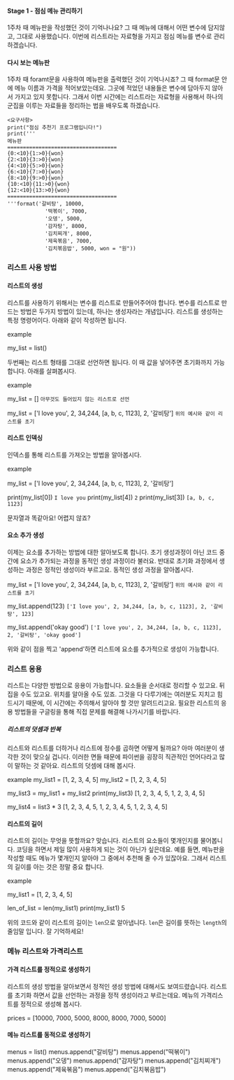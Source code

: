 #### Stage 1 - 점심 메뉴 관리하기

1주차 때 메뉴판을 작성했던 것이 기억나나요? 그 때 메뉴에 대해서 어떤 변수에 담지않고, 그대로
사용했습니다. 이번에 리스트라는 자료형을 가지고 점심 메뉴를 변수로 관리하겠습니다.

#### 다시 보는 메뉴판

1주차 때 foramt문을 사용하여 메뉴판을 출력했던 것이 기억나시죠? 그 때 format문 안에 메뉴
이름과 가격을 적어보았는데요. 그곳에 적었던 내용들은 변수에 담아두지 않아서 가지고 있지 못합니다.
그래서 이번 시간에는 리스트라는 자료형을 사용해서 하나의 군집을 이루는 자료들을 정리하는 법을
배우도록 하겠습니다.

```
<요구사항>
print("점심 추천기 프로그램입니다!")
print('''
메뉴판
===================================
{0:<10}{1:>0}{won}
{2:<10}{3:>0}{won}
{4:<10}{5:>0}{won}
{6:<10}{7:>0}{won}
{8:<10}{9:>0}{won}
{10:<10}{11:>0}{won}
{12:<10}{13:>0}{won}
===================================
'''format('갈비탕', 10000,
            '떡볶이', 7000,
            '오뎅', 5000,
            '감자탕', 8000,
            '김치찌개', 8000,
            '제육볶음', 7000,
            '김치볶음밥', 5000, won = "원"))
```

### 리스트 사용 방법

#### 리스트의 생성

리스트를 사용하기 위해서는 변수를 리스트로 만들어주어야 합니다. 변수를 리스트로 만드는 방법은
두가지 방법이 있는데, 하나는 생성자라는 개념입니다. 리스트를 생성하는 특정 명령어이다.
아래와 같이 작성하면 됩니다.

example

my_list = list()

두번째는 리스트 형태를 그대로 선언하면 됩니다. 이 때 값을 넣어주면 초기화까지 가능합니다.
아래를 살펴봅시다.

example

my_list = []
`아무것도 들어있지 않는 리스트로 선언`

my_list = ['I love you', 2, 34,244, [a, b, c, 1123], 2, '갈비탕']
`위의 예시와 같이 리스트를 초기`

#### 리스트 인덱싱

인덱스를 통해 리스트를 가져오는 방법을 알아봅시다.

example

my_list = ['I love you', 2, 34,244, [a, b, c, 1123], 2, '갈비탕']

print(my_list[0])
`I love you`
print(my_list[4])
`2`
print(my_list[3])
`[a, b, c, 1123]`

문자열과 똑같아요! 어렵지 않죠?

#### 요소 추가 생성

이제는 요소를 추가하는 방법에 대한 알아보도록 합니다. 초기 생성과정이 아닌 코드 중간에
요소가 추가되는 과정을 동적인 생성 과정이라 불러요. 반대로 초기화 과정에서 생성하는 과정은
정적인 생성이라 부르고요. 동적인 생성 과정을 알아봅시다.

my_list = ['I love you', 2, 34,244, [a, b, c, 1123], 2, '갈비탕']
`위의 예시와 같이 리스트를 초기`

my_list.append(123)
`['I love you', 2, 34,244, [a, b, c, 1123], 2, '갈비탕', 123]`

my_list.append('okay good')
`['I love you', 2, 34,244, [a, b, c, 1123], 2, '갈비탕', 'okay good']`

위와 같이 점을 찍고 'append'하면 리스트에 요소를 추가적으로 생성이 가능합니다.

### 리스트 응용

리스트는 다양한 방법으로 응용이 가능합니다. 요소들을 순서대로 정리할 수 있고요.
뒤집을 수도 있고요. 위치를 알아올 수도 있죠. 그것을 다 다루기에는 여러분도 지치고
힘드시기 때문에, 이 시간에는 주의해서 알아야 할 것만 알려드리고요. 필요한 리스트의
응용 방법들을 구글링을 통해 직접 문제를 해결해 나가시기를 바랍니다.

##### 리스트의 덧셈과 반복

리스트와 리스트를 더하거나 리스트에 정수를 곱하면 어떻게 될까요? 아마 여러분이 생각한 것이
맞으실 겁니다. 이러한 면들 때문에 파이썬을 굉장히 직관적인 언어다라고 많이 말하는 것 같아요.
리스트의 덧셈에 대해 봅시다.

example
my_list1 = [1, 2, 3, 4, 5]
my_list2 = [1, 2, 3, 4, 5]

my_list3 = my_list1 + my_list2
print(my_list3)
[1, 2, 3, 4, 5, 1, 2, 3, 4, 5]

my_list4 = list3 \* 3
[1, 2, 3, 4, 5, 1, 2, 3, 4, 5, 1, 2, 3, 4, 5]

#### 리스트의 길이

리스트의 길이는 무엇을 뜻할까요? 맞습니다. 리스트의 요소들이 몇개인지를 물어봅니다. 코딩을
하면서 제일 많이 사용하게 되는 것이 아닌가 싶은데요. 예를 들면, 메뉴판을 작성할 때도 메뉴가
몇개인지 알아야 그 중에서 추천해 줄 수가 있잖아요. 그래서 리스트의 길이를 아는 것은 정말 중요
합니다.

example

my_list1 = [1, 2, 3, 4, 5]

len_of_list = len(my_list1)
print(my_list1)
5

위의 코드와 같이 리스트의 길이는 `len`으로 알아냅니다. `len`은 길이를 뜻하는 `length`의 줄임말 입니다. 잘 기억하세요!

### 메뉴 리스트와 가격리스트

#### 가격 리스트를 정적으로 생성하기

리스트의 생성 방법을 알아보면서 정적인 생성 방법에 대해서도 보여드렸습니다. 리스트를 초기화
하면서 값을 선언하는 과정을 정적 생성이라고 부르는데요. 메뉴의 가격리스트를 정적으로 생성해
봅시다.

prices = [10000, 7000, 5000, 8000, 8000, 7000, 5000]

#### 메뉴 리스트를 동적으로 생성하기

menus = list()
menus.append("갈비탕")
menus.append("떡볶이")
menus.append("오뎅")
menus.append("감자탕")
menus.append("김치찌개")
menus.append("제육볶음")
menus.append("김치볶음밥")
